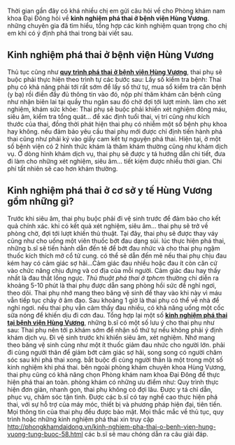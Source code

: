 Thời gian gần đây có khá nhiều chị em gửi câu hỏi về cho Phòng khám nam khoa Đại Đông hỏi về <b>kinh nghiệm phá thai ở bệnh viện Hùng Vương</b>. những chuyên gia đã tìm hiểu, tổng hợp các kinh nghiệm quan trọng cho chị em khi có ý định phá thai trong bài viết sau.
<h2>Kinh nghiệm phá thai ở bệnh viện Hùng Vương</h2>
Thủ tục cũng như <a rel="dofollow" href="http://phongkhamdaidong.vn/kinh-nghiem-pha-thai-o-benh-vien-hung-vuong-tung-buoc-58.html"><b>quy trình phá thai ở bệnh viện Hùng Vương</b></a>, thai phụ sẽ buộc phải thực hiện theo trình tự các bước sau:
Lấy số kiểm tra bệnh: Thai phụ có khả năng phải tới rất sớm để lấy số thứ tự, mua sổ kiểm tra căn bệnh (y bạ) rồi điền đầy đủ thông tin vào đó, nộp phí thăm khám căn bệnh cũng như nhận biên lai tại quầy thu ngân sau đó chờ đợi tới lượt mình.
làm cho xét nghiệm, khám sức khỏe: Thai phụ sẽ buộc phải khiến xét nghiệm đông máu, siêu âm, kiểm tra tổng quát… để xác định tuổi thai, vị trí cũng như kích thước của thai, đồng thời phát hiện thai phụ có nhiễm một số bệnh phụ khoa hay không. nếu đảm bảo yêu cầu thai phụ mới được chỉ định tiến hành phá thai cũng như phải ký vào giấy cam kết tự nguyện phá thai.
Hiện tại, ở một số bệnh viện có 2 hình thức khám là thăm khám thường cũng như khám dịch vụ. Ở dòng hình khám dịch vụ, thai phụ sẽ được y tá hướng dẫn chi tiết, đưa đi làm cho những xét nghiệm, siêu âm… tiết kiệm được nhiều thời gian. Chi phí tất nhiên sẽ cao hơn khám thường.
<h2>Kinh nghiệm phá thai ở cơ sở y tế Hùng Vương gồm những gì?</h2>
Trước khi siêu âm, thai phụ buộc phải đi vệ sinh trước để đảm bảo cho kết quả chính xác.
khi có kết quả xét nghiệm, siêu âm… thai phụ sẽ trở về phòng chờ, đợi tới lượt khiến thủ thuật. Tại đây, thai phụ sẽ được thay váy cũng như cho uống một viên thuốc bớt đau dạng sủi.
lúc thực hiện phá thai, những b.sĩ sẽ tiến hành dẫn đến tê để bớt đau nhức và cho thai phụ ngậm thuốc kích thích mở cổ tử cung. có thể sẽ dẫn đến mê nếu thai phụ chịu đau kém hay có cảm giác sợ hãi…Cảm giác đau nhiều hoặc đau ít còn căn cứ vào chức năng chịu đựng và cơ địa của mỗi người. Cảm giác đau hay thấy nhất là đau thắt lồng ngực.
<i>Thủ thuật phá thai ở tphcm</i> thường chi diễn ra khoảng 5-10 phút là thai phụ được dẫn sang phòng hồi sức để nghỉ ngơi, theo dõi. Thai phụ nhớ mang theo băng vệ sinh để thay vào khi này vì máu vẫn tiếp tục chảy ở âm đạo. Sau khoảng 1 giờ là thai phụ có thể về nhà để nghỉ ngơi.
nếu thai phụ vẫn cảm thấy đau nhiều, có khả năng uống một cốc sữa nóng để khiến dịu đi cơn đau.
Tổng hợp lại một số <a rel="dofollow" href="http://phongkhamdaidong.vn/kinh-nghiem-pha-thai-o-benh-vien-hung-vuong-tung-buoc-58.html"><b>kinh nghiệm phá thai tại bệnh viện Hùng Vương</b></a>, những b.sĩ có một số lưu ý cho thai phụ như sau:
Thai phụ nên tới p.khám sớm để nhận số thứ tự nếu không phải ý định khám dịch vụ.
Đi vệ sinh trước khi khiến siêu âm, xét nghiệm.
Nhớ mang theo băng vệ sinh cũng như một ít thuốc giảm đau nhức cho người lớn.
phải đi cùng người thân để giảm bớt cảm giác sợ hãi, song song có người chăm sóc sau khi phá thai xong.
bắt buộc đi cùng người thân là một trong một số kinh nghiệm khi phá thai.
bên ngoài phòng khám chuyên khoa Hùng Vương, thai phụ cũng có khả năng chọn Phòng khám nam khoa Đại Đông để thực hiện phá thai an toàn. phòng khám có những ưu điểm như:
Quy trình thực hiện đơn giản, nhanh gọn, thai phụ không có đợi lâu.
Được y tá chỉ dẫn, phục vụ, chăm sóc tận tình.
Được các b.sĩ có tay nghề cao thực hiện phá thai, với sự hỗ trợ của máy móc, thiết bị và phương pháp hiện đại, tiên tiến.
Mọi thông tin của thai phụ đều được bảo mật.
Mọi thắc mắc về thủ tục, quy trình hoặc những kinh nghiệm phá thai xin truy cập <a rel="dofollow" href="http://phongkhamdaidong.vn/kinh-nghiem-pha-thai-o-benh-vien-hung-vuong-tung-buoc-58.html">http://phongkhamdaidong.vn/kinh-nghiem-pha-thai-o-benh-vien-hung-vuong-tung-buoc-58.html</a> các b.sĩ sẽ mau chóng dẫn ra câu giải đáp.



